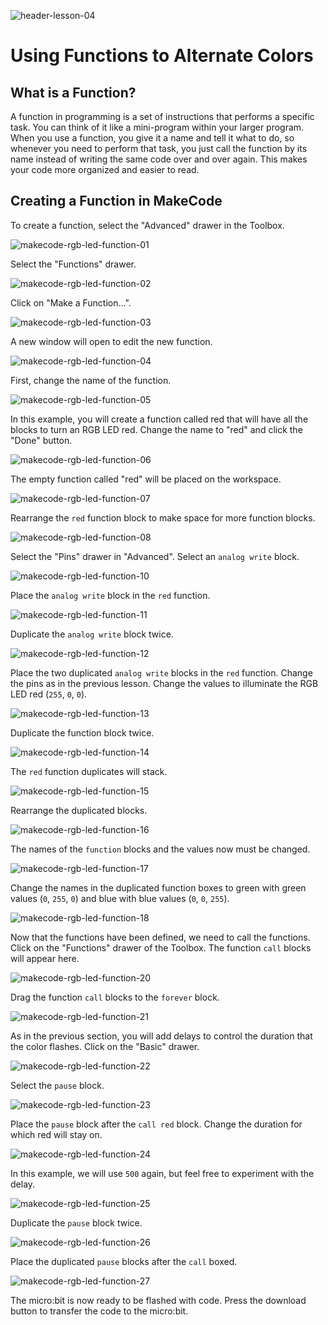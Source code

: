 ![header-lesson-04](assets/header-lesson-04.png)

# Using Functions to Alternate Colors

## What is a Function?

A function in programming is a set of instructions that performs a specific task. You can think of it like a mini-program within your larger program. When you use a function, you give it a name and tell it what to do, so whenever you need to perform that task, you just call the function by its name instead of writing the same code over and over again. This makes your code more organized and easier to read.

## Creating a Function in MakeCode

To create a function, select the "Advanced" drawer in the Toolbox.

![makecode-rgb-led-function-01](assets/makecode-rgb-led-function-01.png)

Select the "Functions" drawer.

![makecode-rgb-led-function-02](assets/makecode-rgb-led-function-02.png)

Click on "Make a Function...".

![makecode-rgb-led-function-03](assets/makecode-rgb-led-function-03.png)

A new window will open to edit the new function.

![makecode-rgb-led-function-04](assets/makecode-rgb-led-function-04.png)

First, change the name of the function.

![makecode-rgb-led-function-05](assets/makecode-rgb-led-function-05.png)

In this example, you will create a function called red that will have all the blocks to turn an RGB LED red. Change the name to "red" and click the "Done" button. 

![makecode-rgb-led-function-06](assets/makecode-rgb-led-function-06.png)

The empty function called "red" will be placed on the workspace.

![makecode-rgb-led-function-07](assets/makecode-rgb-led-function-07.png)

Rearrange the `red` function block to make space for more function blocks.

![makecode-rgb-led-function-08](assets/makecode-rgb-led-function-08.png)

Select the "Pins" drawer in "Advanced". Select an `analog write` block.

![makecode-rgb-led-function-10](assets/makecode-rgb-led-function-10.png)

Place the `analog write` block in the `red` function.

![makecode-rgb-led-function-11](assets/makecode-rgb-led-function-11.png)

Duplicate the `analog write` block twice.

![makecode-rgb-led-function-12](assets/makecode-rgb-led-function-12.png)

Place the two duplicated `analog write` blocks in the `red` function. Change the pins as in the previous lesson. Change the values to illuminate the RGB LED red (`255`, `0`, `0`).  

![makecode-rgb-led-function-13](assets/makecode-rgb-led-function-13.png)

Duplicate the function block twice.

![makecode-rgb-led-function-14](assets/makecode-rgb-led-function-14.png)

The `red` function duplicates will stack.

![makecode-rgb-led-function-15](assets/makecode-rgb-led-function-15.png)

Rearrange the duplicated blocks.

![makecode-rgb-led-function-16](assets/makecode-rgb-led-function-16.png)

The names of the `function` blocks and the values now must be changed.

![makecode-rgb-led-function-17](assets/makecode-rgb-led-function-17.png)

Change the names in the duplicated function boxes to green with green values (`0`, `255`, `0`) and blue with blue values (`0`, `0`, `255`).

![makecode-rgb-led-function-18](assets/makecode-rgb-led-function-18.png)

Now that the functions have been defined, we need to call the functions. Click on the "Functions" drawer of the Toolbox. The function `call` blocks will appear here. 

![makecode-rgb-led-function-20](assets/makecode-rgb-led-function-20.png)

Drag the function `call` blocks to the `forever` block.

![makecode-rgb-led-function-21](assets/makecode-rgb-led-function-21.png)

As in the previous section, you will add delays to control the duration that the color flashes. Click on the "Basic" drawer.

![makecode-rgb-led-function-22](assets/makecode-rgb-led-function-22.png)

Select the `pause` block.

![makecode-rgb-led-function-23](assets/makecode-rgb-led-function-23.png)

Place the `pause` block after the `call red` block. Change the duration for which red will stay on.

![makecode-rgb-led-function-24](assets/makecode-rgb-led-function-24.png)

In this example, we will use `500` again, but feel free to experiment with the delay. 

![makecode-rgb-led-function-25](assets/makecode-rgb-led-function-25.png)

Duplicate the `pause` block twice.

![makecode-rgb-led-function-26](assets/makecode-rgb-led-function-26.png)

Place the duplicated `pause` blocks after the `call` boxed.

![makecode-rgb-led-function-27](assets/makecode-rgb-led-function-27.png)

The micro:bit is now ready to be flashed with code. Press the download button to transfer the code to the micro:bit.
